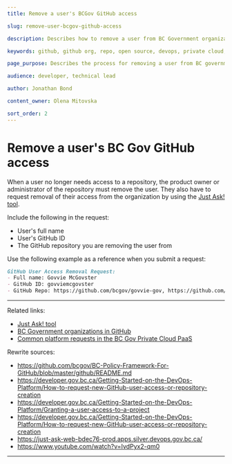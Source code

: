 ```yaml
---
title: Remove a user's BCGov GitHub access

slug: remove-user-bcgov-github-access

description: Describes how to remove a user from BC Government organizations in GitHub.

keywords: github, github org, repo, open source, devops, private cloud, openshift, github enterprise, access removal, remove access, user access

page_purpose: Describes the process for removing a user from BC government organizations in GitHub using the Just Ask! tool.

audience: developer, technical lead

author: Jonathan Bond

content_owner: Olena Mitovska

sort_order: 2
---
```


# Remove a user's BC Gov GitHub access

When a user no longer needs access to a repository, the product owner or administrator of the repository must remove the user. They also have to request removal of their access from the organization by using the [Just Ask! tool](https://just-ask-web-bdec76-prod.apps.silver.devops.gov.bc.ca/).

Include the following in the request:

* User's full name
* User's GitHub ID
* The GitHub repository you are removing the user from

Use the following example as a reference when you submit a request:

```markdown
GitHub User Access Removal Request:
- Full name: Govvie McGovster
- GitHub ID: govviemcgovster
- GitHub Repo: https://github.com/bcgov/govvie-gov, https://github.com/bcgov/govviest-gov
```
---
Related links:
* [Just Ask! tool](https://just-ask-web-bdec76-prod.apps.silver.devops.gov.bc.ca/)
* [BC Government organizations in GitHub](/bc-government-organizations-in-github/)
* [Common platform requests in the BC Gov Private Cloud PaaS](%WORDPRESS_BASE_URL%/support-and-community/devops-requests-in-the-bc-gov-private-cloud-paas/)

Rewrite sources:
* https://github.com/bcgov/BC-Policy-Framework-For-GitHub/blob/master/github/README.md
* https://developer.gov.bc.ca/Getting-Started-on-the-DevOps-Platform/How-to-request-new-GitHub-user-access-or-repository-creation
* https://developer.gov.bc.ca/Getting-Started-on-the-DevOps-Platform/Granting-a-user-access-to-a-project
* https://developer.gov.bc.ca/Getting-Started-on-the-DevOps-Platform/How-to-request-new-GitHub-user-access-or-repository-creation
* https://just-ask-web-bdec76-prod.apps.silver.devops.gov.bc.ca/
* https://www.youtube.com/watch?v=IvdPyx2-qm0
---
